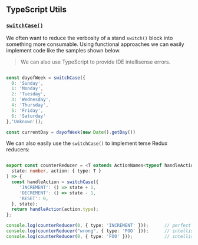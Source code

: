 ## TypeScript Utils 


### [**`switchCase()`**](./switchCase.ts)

We often want to reduce the verbosity of a stand `switch()` block into something more consumable. Using functional approaches we can easily implement code like the samples shown below.

> We can also use TypeScript to provide IDE intellisense errors.

```ts

const dayofWeek = switchCase({
  0: 'Sunday',
  1: 'Monday',
  2: 'Tuesday',
  3: 'Wednesday',
  4: 'Thursday',
  5: 'Friday',
  6: 'Saturday'
},'Unknown'));

const currentDay = dayofWeek(new Date().getDay())

```

We can also easily use the `switchCase()` to implement terse Redux reducers:

```ts

export const counterReducer = <T extends ActionNames<typeof handleAction>>(
  state: number, action: { type: T }
) => {
  const handleAction = switchCase({
     'INCREMENT': () => state + 1,
     'DECREMENT': () => state - 1,
     'RESET': 0,
  }, state);
  return handleAction(action.type);
};

console.log(counterReducer(0, { type: 'INCREMENT' }));      // perfect
console.log(counterReducer("wrong", { type: 'FOO' }));      // intellisense shows errors  
console.log(counterReducer(0, { type: 'FOO' }));            // intellisense shows errors

```

